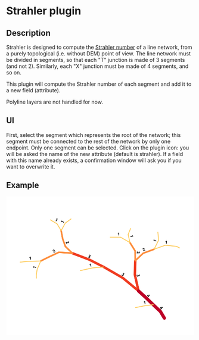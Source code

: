 Strahler plugin
=================

Description
-----------

Strahler is designed to compute the [Strahler number](https://en.wikipedia.org/wiki/Strahler_number) of a line network, from a purely topological (i.e. without DEM) point of view. The line network must be divided in segments, so that each "T" junction is made of 3 segments (and not 2). Similarly, each "X" junction must be made of 4 segments, and so on.

This plugin will compute the Strahler number of each segment and add it to a new field (attribute).

Polyline layers are not handled for now.

UI
--

First, select the segment which represents the root of the network; this segment must be connected to the rest of the network by only one endpoint. Only one segment can be selected. Click on the plugin icon: you will be asked the name of the new attribute (default is strahler). If a field with this name already exists, a confirmation window will ask you if you want to overwrite it.

Example
-------

![Strahler order](/img/demo.png "Strahler order")

